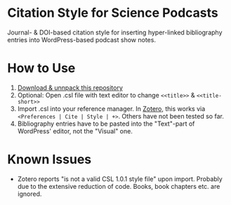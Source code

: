 Citation Style for Science Podcasts
===

Journal- &amp; DOI-based citation style for inserting hyper-linked bibliography entries into WordPress-based podcast show notes.

How to Use
===

1. [Download & unnpack this repository](https://github.com/KonScience/Citation-Style/archive/master.zip)
2. Optional: Open .csl file with text editor to change `<<title>>` & `<<title-short>>`
3. Import .csl into your reference manager. In [Zotero](https://www.zotero.org/download/), this works via `<Preferences | Cite | Style | +>`. Others have not been tested so far.
4. Bibliography entries have to be pasted into the "Text"-part of WordPress' editor, not the "Visual" one.


Known Issues
===

- Zotero reports "is not a valid CSL 1.0.1 style file" upon import. Probably due to the extensive reduction of code. Books, book chapters etc. are ignored. 
